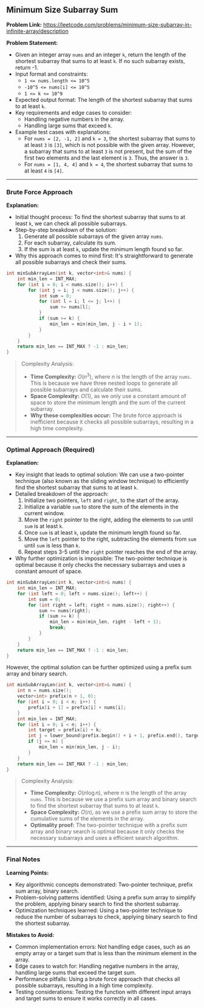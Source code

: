 ## Minimum Size Subarray Sum
**Problem Link:** https://leetcode.com/problems/minimum-size-subarray-in-infinite-array/description

**Problem Statement:**
- Given an integer array `nums` and an integer `k`, return the length of the shortest subarray that sums to at least `k`. If no such subarray exists, return -1.
- Input format and constraints:
  - `1 <= nums.length <= 10^5`
  - `-10^5 <= nums[i] <= 10^5`
  - `1 <= k <= 10^9`
- Expected output format: The length of the shortest subarray that sums to at least `k`.
- Key requirements and edge cases to consider: 
  - Handling negative numbers in the array.
  - Handling large sums that exceed `k`.
- Example test cases with explanations:
  - For `nums = [2, -1, 2]` and `k = 3`, the shortest subarray that sums to at least `3` is `[3]`, which is not possible with the given array. However, a subarray that sums to at least `3` is not present, but the sum of the first two elements and the last element is `3`. Thus, the answer is `3`.
  - For `nums = [1, 4, 4]` and `k = 4`, the shortest subarray that sums to at least `4` is `[4]`.

---

### Brute Force Approach
**Explanation:**
- Initial thought process: To find the shortest subarray that sums to at least `k`, we can check all possible subarrays.
- Step-by-step breakdown of the solution: 
  1. Generate all possible subarrays of the given array `nums`.
  2. For each subarray, calculate its sum.
  3. If the sum is at least `k`, update the minimum length found so far.
- Why this approach comes to mind first: It's straightforward to generate all possible subarrays and check their sums.

```cpp
int minSubArrayLen(int k, vector<int>& nums) {
    int min_len = INT_MAX;
    for (int i = 0; i < nums.size(); i++) {
        for (int j = i; j < nums.size(); j++) {
            int sum = 0;
            for (int l = i; l <= j; l++) {
                sum += nums[l];
            }
            if (sum >= k) {
                min_len = min(min_len, j - i + 1);
            }
        }
    }
    return min_len == INT_MAX ? -1 : min_len;
}
```

> Complexity Analysis:
> - **Time Complexity:** $O(n^3)$, where $n$ is the length of the array `nums`. This is because we have three nested loops to generate all possible subarrays and calculate their sums.
> - **Space Complexity:** $O(1)$, as we only use a constant amount of space to store the minimum length and the sum of the current subarray.
> - **Why these complexities occur:** The brute force approach is inefficient because it checks all possible subarrays, resulting in a high time complexity.

---

### Optimal Approach (Required)
**Explanation:**
- Key insight that leads to optimal solution: We can use a two-pointer technique (also known as the sliding window technique) to efficiently find the shortest subarray that sums to at least `k`.
- Detailed breakdown of the approach: 
  1. Initialize two pointers, `left` and `right`, to the start of the array.
  2. Initialize a variable `sum` to store the sum of the elements in the current window.
  3. Move the `right` pointer to the right, adding the elements to `sum` until `sum` is at least `k`.
  4. Once `sum` is at least `k`, update the minimum length found so far.
  5. Move the `left` pointer to the right, subtracting the elements from `sum` until `sum` is less than `k`.
  6. Repeat steps 3-5 until the `right` pointer reaches the end of the array.
- Why further optimization is impossible: The two-pointer technique is optimal because it only checks the necessary subarrays and uses a constant amount of space.

```cpp
int minSubArrayLen(int k, vector<int>& nums) {
    int min_len = INT_MAX;
    for (int left = 0; left < nums.size(); left++) {
        int sum = 0;
        for (int right = left; right < nums.size(); right++) {
            sum += nums[right];
            if (sum >= k) {
                min_len = min(min_len, right - left + 1);
                break;
            }
        }
    }
    return min_len == INT_MAX ? -1 : min_len;
}
```

However, the optimal solution can be further optimized using a prefix sum array and binary search.

```cpp
int minSubArrayLen(int k, vector<int>& nums) {
    int n = nums.size();
    vector<int> prefix(n + 1, 0);
    for (int i = 0; i < n; i++) {
        prefix[i + 1] = prefix[i] + nums[i];
    }
    int min_len = INT_MAX;
    for (int i = 0; i < n; i++) {
        int target = prefix[i] + k;
        int j = lower_bound(prefix.begin() + i + 1, prefix.end(), target) - prefix.begin();
        if (j <= n) {
            min_len = min(min_len, j - i);
        }
    }
    return min_len == INT_MAX ? -1 : min_len;
}
```

> Complexity Analysis:
> - **Time Complexity:** $O(n \log n)$, where $n$ is the length of the array `nums`. This is because we use a prefix sum array and binary search to find the shortest subarray that sums to at least `k`.
> - **Space Complexity:** $O(n)$, as we use a prefix sum array to store the cumulative sums of the elements in the array.
> - **Optimality proof:** The two-pointer technique with a prefix sum array and binary search is optimal because it only checks the necessary subarrays and uses a efficient search algorithm.

---

### Final Notes

**Learning Points:**
- Key algorithmic concepts demonstrated: Two-pointer technique, prefix sum array, binary search.
- Problem-solving patterns identified: Using a prefix sum array to simplify the problem, applying binary search to find the shortest subarray.
- Optimization techniques learned: Using a two-pointer technique to reduce the number of subarrays to check, applying binary search to find the shortest subarray.

**Mistakes to Avoid:**
- Common implementation errors: Not handling edge cases, such as an empty array or a target sum that is less than the minimum element in the array.
- Edge cases to watch for: Handling negative numbers in the array, handling large sums that exceed the target sum.
- Performance pitfalls: Using a brute force approach that checks all possible subarrays, resulting in a high time complexity.
- Testing considerations: Testing the function with different input arrays and target sums to ensure it works correctly in all cases.